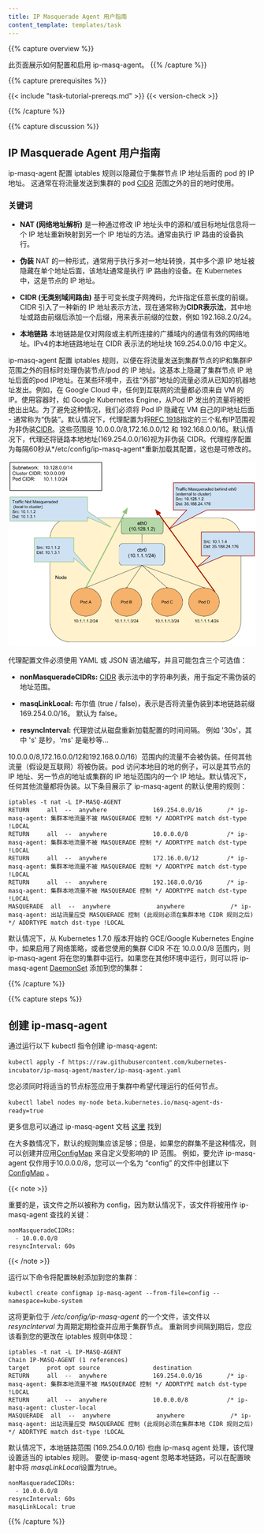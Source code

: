 ```yaml
---
title: IP Masquerade Agent 用户指南
content_template: templates/task
---
```

<!--
---
title: IP Masquerade Agent User Guide
content_template: templates/task
---
-->

{{% capture overview %}}
<!--
This page shows how to configure and enable the ip-masq-agent.
-->
此页面展示如何配置和启用 ip-masq-agent。
{{% /capture %}}

{{% capture prerequisites %}}

{{< include "task-tutorial-prereqs.md" >}} {{< version-check >}}

{{% /capture %}}

{{% capture discussion %}}
<!--
## IP Masquerade Agent User Guide
-->
## IP Masquerade Agent 用户指南

<!--
The ip-masq-agent configures iptables rules to hide a pod's IP address behind the cluster node's IP address. This is typically done when sending traffic to destinations outside the cluster's pod [CIDR](https://en.wikipedia.org/wiki/Classless_Inter-Domain_Routing) range.
-->
ip-masq-agent 配置 iptables 规则以隐藏位于集群节点 IP 地址后面的 pod 的 IP 地址。 这通常在将流量发送到集群的 pod [CIDR](https://en.wikipedia.org/wiki/Classless_Inter-Domain_Routing) 范围之外的目的地时使用。

<!--
### **Key Terms**
-->
### **关键词**

<!--
*   **NAT (Network Address Translation)**
    Is a method of remapping one IP address to another by modifying either the source and/or destination address information in the IP header.  Typically performed by a device doing IP routing.
-->
*   **NAT (网络地址解析)**
    是一种通过修改 IP 地址头中的源和/或目标地址信息将一个 IP 地址重新映射到另一个 IP 地址的方法。通常由执行 IP 路由的设备执行。
<!--
*   **Masquerading**
    A form of NAT that is typically used to perform a many to one address translation, where multiple source IP addresses are masked behind a single address, which is typically the device doing the IP routing. In Kubernetes this is the Node's IP address.
-->    
*   **伪装**
    NAT 的一种形式，通常用于执行多对一地址转换，其中多个源 IP 地址被隐藏在单个地址后面，该地址通常是执行 IP 路由的设备。在 Kubernetes 中，这是节点的 IP 地址。
<!--
*   **CIDR (Classless Inter-Domain Routing)**
    Based on the variable-length subnet masking, allows specifying arbitrary-length prefixes. CIDR introduced a new method of representation for IP addresses, now commonly known as **CIDR notation**, in which an address or routing prefix is written with a suffix indicating the number of bits of the prefix, such as 192.168.2.0/24.
-->
*   **CIDR (无类别域间路由)**
    基于可变长度子网掩码，允许指定任意长度的前缀。CIDR 引入了一种新的 IP 地址表示方法，现在通常称为**CIDR表示法**，其中地址或路由前缀后添加一个后缀，用来表示前缀的位数，例如 192.168.2.0/24。
<!--
*   **Link Local**
    A link-local address is a network address that is valid only for communications within the network segment or the broadcast domain that the host is connected to. Link-local addresses for IPv4 are defined in the address block 169.254.0.0/16 in CIDR notation.
-->
*   **本地链路**
    本地链路是仅对网段或主机所连接的广播域内的通信有效的网络地址。IPv4的本地链路地址在 CIDR 表示法的地址块 169.254.0.0/16 中定义。

<!--
The ip-masq-agent configures iptables rules to handle masquerading node/pod IP addresses when sending traffic to destinations outside the cluster node's IP and the Cluster IP range.  This essentially hides pod IP addresses behind the cluster node's IP address.  In some environments, traffic to "external" addresses must come from a known machine address. For example, in Google Cloud, any traffic to the internet must come from a VM's IP.  When containers are used, as in Google Kubernetes Engine, the Pod IP will be rejected for egress. To avoid this, we must hide the Pod IP behind the VM's own IP address - generally known as "masquerade". By default, the agent is configured to treat the three private IP ranges specified by [RFC 1918](https://tools.ietf.org/html/rfc1918) as non-masquerade [CIDR](https://en.wikipedia.org/wiki/Classless_Inter-Domain_Routing).  These ranges are 10.0.0.0/8, 172.16.0.0/12, and 192.168.0.0/16. The agent will also treat link-local (169.254.0.0/16) as a non-masquerade CIDR by default.  The agent is configured to reload its configuration from the location */etc/config/ip-masq-agent* every 60 seconds, which is also configurable.
-->
ip-masq-agent 配置 iptables 规则，以便在将流量发送到集群节点的IP和集群IP范围之外的目标时处理伪装节点/pod 的 IP 地址。这基本上隐藏了集群节点 IP 地址后面的pod IP地址。在某些环境中，去往“外部”地址的流量必须从已知的机器地址发出。例如，在 Google Cloud 中，任何到互联网的流量都必须来自 VM 的 IP。使用容器时，如 Google Kubernetes Engine，从Pod IP 发出的流量将被拒绝出出站。为了避免这种情况，我们必须将 Pod IP 隐藏在 VM 自己的IP地址后面 - 通常称为“伪装”。默认情况下，代理配置为将[RFC 1918](https://tools.ietf.org/html/rfc1918)指定的三个私有IP范围视为非伪装[CIDR](https://en.wikipedia.org/wiki/Classless_Inter-Domain_Routing)。这些范围是 10.0.0.0/8,172.16.0.0/12 和 192.168.0.0/16。默认情况下，代理还将链路本地地址(169.254.0.0/16)视为非伪装 CIDR。代理程序配置为每隔60秒从*/etc/config/ip-masq-agent*重新加载其配置，这也是可修改的。

![masq/non-masq example](/images/docs/ip-masq.png)

<!--
The agent configuration file must be written in YAML or JSON syntax, and may contain three optional keys:
-->
代理配置文件必须使用 YAML 或 JSON 语法编写，并且可能包含三个可选值：

<!--
*   **nonMasqueradeCIDRs:** A list of strings in [CIDR](https://en.wikipedia.org/wiki/Classless_Inter-Domain_Routing) notation that specify the non-masquerade ranges.
-->
*   **nonMasqueradeCIDRs:** [CIDR](https://en.wikipedia.org/wiki/Classless_Inter-Domain_Routing) 表示法中的字符串列表，用于指定不需伪装的地址范围。
<!--
*   **masqLinkLocal:** A Boolean (true / false) which indicates whether to masquerade traffic to the link local prefix 169.254.0.0/16. False by default.
-->
*   **masqLinkLocal:** 布尔值 (true / false)，表示是否将流量伪装到本地链路前缀169.254.0.0/16。 默认为 false。
<!--
*   **resyncInterval:** An interval at which the agent attempts to reload config from disk. e.g. '30s' where 's' is seconds, 'ms' is milliseconds etc...
-->
*   **resyncInterval:** 代理尝试从磁盘重新加载配置的时间间隔。 例如 '30s'，其中 's' 是秒，'ms' 是毫秒等...

<!--
Traffic to 10.0.0.0/8, 172.16.0.0/12 and 192.168.0.0/16) ranges will NOT be masqueraded. Any other traffic (assumed to be internet) will be masqueraded.  An example of a local destination from a pod could be its Node's IP address as well as another node's address or one of the IP addresses in Cluster's IP range.   Any other traffic will be masqueraded by default.  The below entries show the default set of rules that are applied by the ip-masq-agent:
-->
10.0.0.0/8,172.16.0.0/12和192.168.0.0/16）范围内的流量不会被伪装。任何其他流量（假设是互联网）将被伪装。pod 访问本地目的地的例子，可以是其节点的 IP 地址、另一节点的地址或集群的 IP 地址范围内的一个 IP 地址。默认情况下，任何其他流量都将伪装。以下条目展示了 ip-masq-agent 的默认使用的规则：

<!--
```
iptables -t nat -L IP-MASQ-AGENT
RETURN     all  --  anywhere             169.254.0.0/16       /* ip-masq-agent: cluster-local traffic should not be subject to MASQUERADE */ ADDRTYPE match dst-type !LOCAL
RETURN     all  --  anywhere             10.0.0.0/8           /* ip-masq-agent: cluster-local traffic should not be subject to MASQUERADE */ ADDRTYPE match dst-type !LOCAL
RETURN     all  --  anywhere             172.16.0.0/12        /* ip-masq-agent: cluster-local traffic should not be subject to MASQUERADE */ ADDRTYPE match dst-type !LOCAL
RETURN     all  --  anywhere             192.168.0.0/16       /* ip-masq-agent: cluster-local traffic should not be subject to MASQUERADE */ ADDRTYPE match dst-type !LOCAL
MASQUERADE  all  --  anywhere             anywhere             /* ip-masq-agent: outbound traffic should be subject to MASQUERADE (this match must come after cluster-local CIDR matches) */ ADDRTYPE match dst-type !LOCAL

```
-->
```
iptables -t nat -L IP-MASQ-AGENT
RETURN     all  --  anywhere             169.254.0.0/16       /* ip-masq-agent: 集群本地流量不被 MASQUERADE 控制 */ ADDRTYPE match dst-type !LOCAL
RETURN     all  --  anywhere             10.0.0.0/8           /* ip-masq-agent: 集群本地流量不被 MASQUERADE 控制 */ ADDRTYPE match dst-type !LOCAL
RETURN     all  --  anywhere             172.16.0.0/12        /* ip-masq-agent: 集群本地流量不被 MASQUERADE 控制 */ ADDRTYPE match dst-type !LOCAL
RETURN     all  --  anywhere             192.168.0.0/16       /* ip-masq-agent: 集群本地流量不被 MASQUERADE 控制 */ ADDRTYPE match dst-type !LOCAL
MASQUERADE  all  --  anywhere             anywhere             /* ip-masq-agent: 出站流量应受 MASQUERADE 控制 (此规则必须在集群本地 CIDR 规则之后) */ ADDRTYPE match dst-type !LOCAL

```

<!--
By default, in GCE/Google Kubernetes Engine starting with Kubernetes version 1.7.0, if network policy is enabled or you are using a cluster CIDR not in the 10.0.0.0/8 range, the ip-masq-agent will run in your cluster.  If you are running in another environment, you can add the ip-masq-agent [DaemonSet](/docs/concepts/workloads/controllers/daemonset/) to your cluster:
-->
默认情况下，从 Kubernetes 1.7.0 版本开始的 GCE/Google Kubernetes Engine 中，如果启用了网络策略，或者您使用的集群 CIDR 不在 10.0.0.0/8 范围内，则 ip-masq-agent 将在您的集群中运行。如果您在其他环境中运行，则可以将 ip-masq-agent [DaemonSet](/docs/concepts/workloads/controllers/daemonset/) 添加到您的集群：

{{% /capture %}}

{{% capture steps %}}

<!--
## Create an ip-masq-agent
To create an ip-masq-agent, run the following kubectl command:
-->
## 创建 ip-masq-agent
通过运行以下 kubectl 指令创建 ip-masq-agent:

`
kubectl apply -f https://raw.githubusercontent.com/kubernetes-incubator/ip-masq-agent/master/ip-masq-agent.yaml
`

<!--
You must also apply the appropriate node label to any nodes in your cluster that you want the agent to run on.
-->
您必须同时将适当的节点标签应用于集群中希望代理运行的任何节点。

`
kubectl label nodes my-node beta.kubernetes.io/masq-agent-ds-ready=true
`

<!--
More information can be found in the ip-masq-agent documentation [here](https://github.com/kubernetes-incubator/ip-masq-agent)
-->
更多信息可以通过 ip-masq-agent 文档 [这里](https://github.com/kubernetes-incubator/ip-masq-agent) 找到

<!--
In most cases, the default set of rules should be sufficient; however, if this is not the case for your cluster, you can create and apply a [ConfigMap](/docs/tasks/configure-pod-container/configure-pod-configmap/) to customize the IP ranges that are affected.  For example, to allow only 10.0.0.0/8 to be considered by the ip-masq-agent, you can create the following [ConfigMap](/docs/tasks/configure-pod-container/configure-pod-configmap/) in a file called "config".
-->
在大多数情况下，默认的规则集应该足够；但是，如果您的群集不是这种情况，则可以创建并应用[ConfigMap](/docs/tasks/configure-pod-container/configure-pod-configmap/) 来自定义受影响的 IP 范围。 例如，要允许 ip-masq-agent 仅作用于10.0.0.0/8，您可以一个名为 “config” 的文件中创建以下[ConfigMap](/docs/tasks/configure-pod-container/configure-pod-configmap/) 。

{{< note >}}
<!--
It is important that the file is called config since, by default, that will be used as the key for lookup by the ip-masq-agent:
-->
重要的是，该文件之所以被称为 config，因为默认情况下，该文件将被用作 ip-masq-agent 查找的关键：

```
nonMasqueradeCIDRs:
  - 10.0.0.0/8
resyncInterval: 60s
```
{{< /note >}}

<!--
Run the following command to add the config map to your cluster:
-->
运行以下命令将配置映射添加到您的集群：

```
kubectl create configmap ip-masq-agent --from-file=config --namespace=kube-system
```

<!--
This will update a file located at */etc/config/ip-masq-agent* which is periodically checked every *resyncInterval* and applied to the cluster node.
After the resync interval has expired, you should see the iptables rules reflect your changes:
-->
这将更新位于 */etc/config/ip-masq-agent* 的一个文件，该文件以 *resyncInterval* 为周期定期检查并应用于集群节点。
重新同步间隔到期后，您应该看到您的更改在 iptables 规则中体现：

<!--
```
iptables -t nat -L IP-MASQ-AGENT
Chain IP-MASQ-AGENT (1 references)
target     prot opt source               destination
RETURN     all  --  anywhere             169.254.0.0/16       /* ip-masq-agent: cluster-local traffic should not be subject to MASQUERADE */ ADDRTYPE match dst-type !LOCAL
RETURN     all  --  anywhere             10.0.0.0/8           /* ip-masq-agent: cluster-local
MASQUERADE  all  --  anywhere             anywhere             /* ip-masq-agent: outbound traffic should be subject to MASQUERADE (this match must come after cluster-local CIDR matches) */ ADDRTYPE match dst-type !LOCAL
```
-->
```
iptables -t nat -L IP-MASQ-AGENT
Chain IP-MASQ-AGENT (1 references)
target     prot opt source               destination
RETURN     all  --  anywhere             169.254.0.0/16       /* ip-masq-agent: 集群本地流量不被 MASQUERADE 控制 */ ADDRTYPE match dst-type !LOCAL
RETURN     all  --  anywhere             10.0.0.0/8           /* ip-masq-agent: cluster-local
MASQUERADE  all  --  anywhere             anywhere             /* ip-masq-agent: 出站流量应受 MASQUERADE 控制 (此规则必须在集群本地 CIDR 规则之后) */ ADDRTYPE match dst-type !LOCAL
```

<!--
By default, the link local range (169.254.0.0/16) is also handled by the ip-masq agent, which sets up the appropriate iptables rules.  To have the ip-masq-agent ignore link local, you can set *masqLinkLocal*  to true in the config map.
-->
默认情况下，本地链路范围 (169.254.0.0/16) 也由 ip-masq agent 处理，该代理设置适当的 iptables 规则。 要使 ip-masq-agent 忽略本地链路，可以在配置映射中将 *masqLinkLocal*设置为true。

```
nonMasqueradeCIDRs:
  - 10.0.0.0/8
resyncInterval: 60s
masqLinkLocal: true
```
{{% /capture %}}
